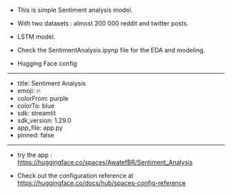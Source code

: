 
- This is simple Sentiment analysis model.
- With two datasets : almost 200 000 reddit and twitter posts.
- LSTM model.
- Check the SentimentAnalysis.ipynp file for the EDA and modeling.


- Hugging Face config
---
- title: Sentiment Analysis
- emoji: 🔥
- colorFrom: purple
- colorTo: blue
- sdk: streamlit
- sdk_version: 1.29.0
- app_file: app.py
- pinned: false
---
- try the app : https://huggingface.co/spaces/AwatefBR/Sentiment_Analysis

- Check out the configuration reference at https://huggingface.co/docs/hub/spaces-config-reference
